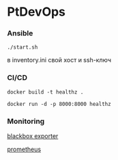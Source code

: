 # PtDevOps


### Ansible

`./start.sh`

в inventory.ini свой хост и ssh-ключ

### CI/CD

`docker build -t healthz .`

`docker run -d -p 8000:8000 healthz`

### Monitoring

[blackbox exporter](monitoring/blackbox.yml)

[prometheus](monitoring/prometheus.yml)